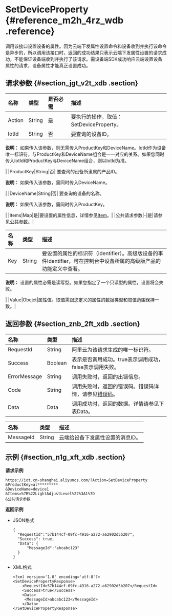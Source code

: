 # SetDeviceProperty {#reference_m2h_4rz_wdb .reference}

调用该接口设置设备的属性。因为云端下发属性设置命令和设备收到并执行该命令是异步的，所以调用该接口时，返回的成功结果只表示云端下发属性设置的请求成功，不能保证设备端收到并执行了该请求。需设备端SDK成功响应云端设置设备属性的请求，设备属性才能真正设置成功。

## 请求参数 {#section_jgt_v2t_xdb .section}

|名称|类型|是否必需|描述|
|:-|:-|:---|:-|
|Action|String|是|要执行的操作，取值：SetDeviceProperty。|
|IotId|String|否| 要查询的设备ID。

 **说明：** 如果传入该参数，则无需传入ProductKey和DeviceName。IotId作为设备唯一标识符，与ProductKey和DeviceName组合是一一对应的关系。如果您同时传入IotId和ProductKey与DeviceName组合，则以IotId为准。

 |
|ProductKey|String|否| 要查询的设备所隶属的产品ID。

 **说明：** 如果传入该参数，需同时传入DeviceName。

 |
|DeviceName|String|否| 要查询的设备的名称。

 **说明：** 如果传入该参数，需同时传入ProductKey。

 |
|Items|Map|是|要设置的属性信息，详情参见[Item](#table_omd_gft_xdb)。|
|公共请求参数|-|是|请参见[公共参数](intl.zh-CN/云端开发指南/云端API参考/公共参数.md#)。|

|名称|类型|描述|
|:-|:-|:-|
|Key|String| 要设置的属性的标识符（identifier）。高级版设备的事件Identifier，可在控制台中设备所属的高级版产品的功能定义中查看。

 **说明：** 设置的属性必需是读写型。如果您指定了一个只读型的属性，设置将会失败。

 |
|Value|Obejct|属性值。取值需跟您定义的属性的数据类型和取值范围保持一致。|

## 返回参数 {#section_znb_2ft_xdb .section}

|名称|类型|描述|
|:-|:-|:-|
|RequestId|String|阿里云为该请求生成的唯一标识符。|
|Success|Boolean|表示是否调用成功。true表示调用成功，false表示调用失败。|
|ErrorMessage|String|调用失败时，返回的出错信息。|
|Code|String|调用失败时，返回的错误码。错误码详情，请参见[错误码](intl.zh-CN/云端开发指南/云端API参考/错误码.md#)。|
|Data|Data|调用成功时，返回的数据。详情请参见下表Data。|

|名称|类型|描述|
|:-|:-|:-|
|MessageId|String|云端给设备下发属性设置的消息ID。|

## 示例 {#section_n1g_xft_xdb .section}

**请求示例**

```
https://iot.cn-shanghai.aliyuncs.com/?Action=SetDeviceProperty
&ProductKey=al*********
&DeviceName=device1
&Items=%7B%22LightAdjustLevel%22%3A1%7D
&公共请求参数
```

**返回示例**

-   JSON格式

    ```
    {
      "RequestId":"57b144cf-09fc-4916-a272-a62902d5b207",
      "Success": true,
      "Data": {
    	  "MessageId":"abcabc123"
      }
    }
    ```

-   XML格式

    ```
    <?xml version='1.0' encoding='utf-8'?>
    <SetDevicePropertyResponse>
        <RequestId>57b144cf-09fc-4916-a272-a62902d5b207</RequestId>
        <Success>true</Success>
        <Data>
    	 <MessageId>abcabc123</MessageId>
        </Data>
    </SetDevicePropertyResponse>
    ```


